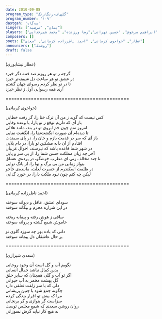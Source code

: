 ```yaml
---  
date: 2010-09-08  
program_type: "گلهای-رنگارنگ"  
program_number: '۱۰۹'  
dastgah: 'سه‌گاه'
singers: ["بنان", "مرضیه"]  
players: ["ابوالحسن صبا", "مرتضی محجوبی", "علی تجویدی", "ابراهیم سرخوش", "حسین تهرانی","رضا ورزنده", "محمد شیرخدایی"]  
composers: []  
poets: ["عطار", "خواجوی کرمانی", "احمد ناظرزاده کرمانی", "سعدی"]  
announcers: ["روشنک"]  
draft: false  
---  
```


(عطار نیشابوری)  

گرچه ز تو هر روزم صد فتنه دگر خیزد  
در عشق تو هر ساعت دل شیفته‌تر خیزد  
تا در تو نظر کردم رسوای جهان گشتم  
آری همه رسوایی اول ز نظر خیزد  

============================================  

(خواجوی کرمانی)  

کس نیست که گوید ز من آن ترک ختا را، گر رفت خطایی  
باز آی که داریم توقع ز تو یارا، با وعده وفایی  
امروز منم چون خم ابروی تو در بند، مانند هلالی  
تا دیده‌ام آن صورت انگشت‌نما را، انگشت نمایی  
باز آی که سر در قدمت بازم و جان را، در پای سمندت  
افتادم از آن دانه‌ مشکین تو یارا، در دام بلایی  
در شهر شما قاعده باشد که نپرسند، احوال غریبان  
آخر چه زیان مملکت حسن شما را، از بی سر و پایی  
تا چند مخالف زنی ای مطرب خوشگو، در پرده‌ی عشاق  
بنواز زمانی من بی برگ و نوا را، از بانگ نوایی  
در ظلمت اسکندرم از حسرت لعلت، ماننده‌ی خاجو  
لیکن چه کنم چون نبود ملکت دارا، در خورد گدایی  

============================================  

(احمد ناظرزاده کرمانی)  

سودای عشق، عاقل و ديوانه سوخته  
در این شراره محرم و بیگانه سوخته‌  

ساقی ز هوش رفته و پیمانه ریخته  
خاموش شمع گشته و پروانه سوخته  

دانی که باده بهر چه سوزد گلوی تو  
بر حال عاشقان دل پیمانه سوخته  

============================================  

(سعدی شیرازی)  

نگویم آب و گل است آن وجود روحانی  
بدین کمال نباشد جمال انسانی  
اگر تو آب و گلی همچنان که سایر خلق  
گل بهشت مخمر به آب حیوانی  
دلی که با سر زلفت تعلقی دارد  
چگونه جمع شود با چنین پریشانی  
مرا که پیش تو اقرار بندگی کردم  
سزاست گر بنوازی و گر برنجانی  
روان روشن سعدی که شمع مجلس توست  
به هیچ کار نیاید گرش نسوزانی  
